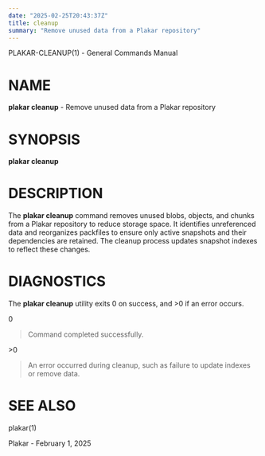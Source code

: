 ```yaml
---
date: "2025-02-25T20:43:37Z"
title: cleanup
summary: "Remove unused data from a Plakar repository"
---
```

PLAKAR-CLEANUP(1) - General Commands Manual

# NAME

**plakar cleanup** - Remove unused data from a Plakar repository

# SYNOPSIS

**plakar cleanup**

# DESCRIPTION

The
**plakar cleanup**
command removes unused blobs, objects, and chunks from a Plakar
repository to reduce storage space.
It identifies unreferenced data and reorganizes packfiles to ensure
only active snapshots and their dependencies are retained.
The cleanup process updates snapshot indexes to reflect these changes.

# DIAGNOSTICS

The **plakar cleanup** utility exits&#160;0 on success, and&#160;&gt;0 if an error occurs.

0

> Command completed successfully.

&gt;0

> An error occurred during cleanup, such as failure to update indexes or
> remove data.

# SEE ALSO

plakar(1)

Plakar - February 1, 2025
